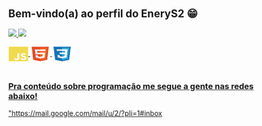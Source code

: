 ## Bem-vindo(a) ao perfil do EneryS2 😁

 <div>
   <a href="https://github.com/EneryS2">
   <img height="180em" src="https://github-readme-stats.vercel.app/api?username=EneryS2&show_icons=true&theme=tokyonight&include_all_commits=true&count_private=true"/>
   <img height="180em" src="https://github-readme-stats.vercel.app/api/top-langs/?username=EneryS2&layout=compact&langs_count=6&theme=tokyonight"/>
</div>
    
<div style="display: inline_block"><br>
  <img align="center" alt="Js" height="30" width="40" src="https://raw.githubusercontent.com/devicons/devicon/master/icons/javascript/javascript-plain.svg">
  <img align="center" alt="HTML" height="30" width="40" src="https://raw.githubusercontent.com/devicons/devicon/master/icons/html5/html5-original.svg">
  <img align="center" alt="CSS" height="30" width="40" src="https://raw.githubusercontent.com/devicons/devicon/master/icons/css3/css3-original.svg">
</div>
 
<br>
 
### Pra conteúdo sobre programação me segue a gente nas redes abaixo!
 
<div> 
 <a href = > "https://mail.google.com/mail/u/2/?pli=1#inbox<img"src="https://img.shields.io/badge/-Gmail-%23333?style=for-the-badge&logo=gmail&logoColor=white" target="_blank"></a>
</div>
